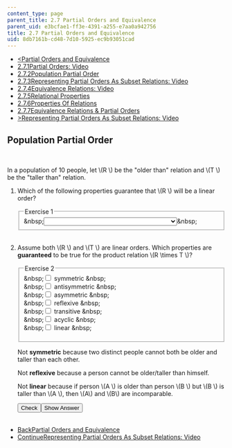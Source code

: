 ```yaml
---
content_type: page
parent_title: 2.7 Partial Orders and Equivalence
parent_uid: e3bcfae1-ff3e-4391-a255-e7aa0a942756
title: 2.7 Partial Orders and Equivalence
uid: 8db7161b-cd48-7d10-5925-ec9b93051cad
---
```

<ul class="navigation pagination"><li id="top_bck_btn"><a href='/courses/electrical-engineering-and-computer-science/6-042j-mathematics-for-computer-science-spring-2015/structures/partial-orders-and-equivalence';><<span>Partial Orders and Equivalence</span></a></li><li id="flp_btn_1" ><a href='/courses/electrical-engineering-and-computer-science/6-042j-mathematics-for-computer-science-spring-2015/structures/partial-orders-and-equivalence'>2.7.1<span>Partial Orders: Video</span></a></li><li id="flp_btn_2" class="button_selected"><a href='/courses/electrical-engineering-and-computer-science/6-042j-mathematics-for-computer-science-spring-2015/structures/partial-orders-and-equivalence/vertical-f4ebf555fc18'>2.7.2<span>Population Partial Order</span></a></li><li id="flp_btn_3" ><a href='/courses/electrical-engineering-and-computer-science/6-042j-mathematics-for-computer-science-spring-2015/structures/partial-orders-and-equivalence/vertical-a604c5db7bb5'>2.7.3<span>Representing Partial Orders As Subset Relations: Video</span></a></li><li id="flp_btn_4" ><a href='/courses/electrical-engineering-and-computer-science/6-042j-mathematics-for-computer-science-spring-2015/structures/partial-orders-and-equivalence/vertical-c6c01eb0d061'>2.7.4<span>Equivalence Relations: Video</span></a></li><li id="flp_btn_5" ><a href='/courses/electrical-engineering-and-computer-science/6-042j-mathematics-for-computer-science-spring-2015/structures/partial-orders-and-equivalence/vertical-6ea0ba8a2d05'>2.7.5<span>Relational Properties</span></a></li><li id="flp_btn_6" ><a href='/courses/electrical-engineering-and-computer-science/6-042j-mathematics-for-computer-science-spring-2015/structures/partial-orders-and-equivalence/vertical-d7f7704d23b4'>2.7.6<span>Properties Of Relations</span></a></li><li id="flp_btn_7" ><a href='/courses/electrical-engineering-and-computer-science/6-042j-mathematics-for-computer-science-spring-2015/structures/partial-orders-and-equivalence/vertical-d757201744eb'>2.7.7<span>Equivalence Relations &amp; Partial Orders</span></a></li><li id="top_continue_btn"><a href='/courses/electrical-engineering-and-computer-science/6-042j-mathematics-for-computer-science-spring-2015/structures/partial-orders-and-equivalence/vertical-a604c5db7bb5';>><span>Representing Partial Orders As Subset Relations: Video</span></a></li></ul><h2 class="subhead">Population Partial Order</h2><div class="self_assessment">
<br display_name="Population Partial Order" url_name="Population_Partial_Order_0" />
<p display_name="Population Partial Order" url_name="Population_Partial_Order_1">In a population of 10 people, let \(R \) be the "older than" relation and \(T \) be the "taller than" relation.</p>
<ol display_name="Population Partial Order" url_name="Population_Partial_Order_2">
<li>
<div id="Q1_div" class="problem_question"><p>Which of the following properties guarantee that \(R \) will be a linear order?</p><fieldset><legend class="visually-hidden">Exercise 1</legend><div class="choice"><label id="Q1_label"><span id="Q1_aria_status" tabindex="-1" class="visually-hidden">&amp;nbsp;</span><select onchange="numericTypedOrDropDownSelected(1)" id="Q1_select" class="problem_text_input"><option correct="false"></option><option correct="false">There is a unique oldest person</option><option correct="false">There are at most two people with the same age</option><option correct="true">No two people are the same age</option><option correct="false">There is an age that no one has</option><option correct="false">Some person appears twice in the list</option></select><span style="display:none;" id="Q1_ans_span" tabindex="-1">  No two people are the same age</span><span id="Q1_normal_status" class="nostatus" aria-hidden="true">&amp;nbsp;</span></label></div></fieldset></div></li>
<br />
<li>
<div id="Q2_div" class="problem_question">
<p>Assume both \(R \) and \(T \) are linear orders. Which properties are <b>guaranteed</b> to be true for the product relation \(R \times T \)?</p><fieldset><legend class="visually-hidden">Exercise 2</legend><div class="choice"><label id="Q2_input_1_label"><span id="Q2_input_1_aria_status" tabindex="-1" class="visually-hidden">&amp;nbsp;</span><input type="checkbox" id="Q2_input_1" onclick="optionSelected(2)" name="Q2_input" class="problem_radio_input" correct="false"><span class="choice">
            symmetric
          </span><span id="Q2_input_1_normal_status" class="nostatus" aria-hidden="true">&amp;nbsp;</span></label></div><div class="choice"><label id="Q2_input_2_label"><span id="Q2_input_2_aria_status" tabindex="-1" class="visually-hidden">&amp;nbsp;</span><input type="checkbox" id="Q2_input_2" onclick="optionSelected(2)" name="Q2_input" class="problem_radio_input" correct="true"><span class="choice">
            antisymmetric
          </span><span id="Q2_input_2_normal_status" class="nostatus" aria-hidden="true">&amp;nbsp;</span></label></div><div class="choice"><label id="Q2_input_3_label"><span id="Q2_input_3_aria_status" tabindex="-1" class="visually-hidden">&amp;nbsp;</span><input type="checkbox" id="Q2_input_3" onclick="optionSelected(2)" name="Q2_input" class="problem_radio_input" correct="true"><span class="choice">
            asymmetric
          </span><span id="Q2_input_3_normal_status" class="nostatus" aria-hidden="true">&amp;nbsp;</span></label></div><div class="choice"><label id="Q2_input_4_label"><span id="Q2_input_4_aria_status" tabindex="-1" class="visually-hidden">&amp;nbsp;</span><input type="checkbox" id="Q2_input_4" onclick="optionSelected(2)" name="Q2_input" class="problem_radio_input" correct="false"><span class="choice">
            reflexive
          </span><span id="Q2_input_4_normal_status" class="nostatus" aria-hidden="true">&amp;nbsp;</span></label></div><div class="choice"><label id="Q2_input_5_label"><span id="Q2_input_5_aria_status" tabindex="-1" class="visually-hidden">&amp;nbsp;</span><input type="checkbox" id="Q2_input_5" onclick="optionSelected(2)" name="Q2_input" class="problem_radio_input" correct="true"><span class="choice">
            transitive
          </span><span id="Q2_input_5_normal_status" class="nostatus" aria-hidden="true">&amp;nbsp;</span></label></div><div class="choice"><label id="Q2_input_6_label"><span id="Q2_input_6_aria_status" tabindex="-1" class="visually-hidden">&amp;nbsp;</span><input type="checkbox" id="Q2_input_6" onclick="optionSelected(2)" name="Q2_input" class="problem_radio_input" correct="true"><span class="choice">
            acyclic
          </span><span id="Q2_input_6_normal_status" class="nostatus" aria-hidden="true">&amp;nbsp;</span></label></div><div class="choice"><label id="Q2_input_7_label"><span id="Q2_input_7_aria_status" tabindex="-1" class="visually-hidden">&amp;nbsp;</span><input type="checkbox" id="Q2_input_7" onclick="optionSelected(2)" name="Q2_input" class="problem_radio_input" correct="false"><span class="choice">
            linear
          </span><span id="Q2_input_7_normal_status" class="nostatus" aria-hidden="true">&amp;nbsp;</span></label></div><p id="Q2_status_combined" tabindex="-1" class="nostatus"></p></fieldset></div><div id="S1_div" class="problem_solution" tabindex="-1">
<p>Not <b>symmetric</b> because two distinct people cannot both be older and taller than each other.
        </p>
<p>
          Not <b>reflexive</b>
  because a person cannot be older/taller than himself.
        </p>
<p>
          Not <b>linear</b> because if person \(A \) is older than person \(B \) but \(B \) is taller than \(A \),
  then \(A\) and \(B\) are incomparable.
        </p>
</div><div class="action"><button id="Q1_button" onclick="checkAnswer({1: 'optionresponse', 2: 'choiceresponse'})" class="problem_mo_button">Check</button><button id="Q1_button_show" onclick="showHideSolution({1: 'optionresponse', 2: 'choiceresponse'}, 1, [1])" class="problem_mo_button">Show Answer</button></div></li>
<br />
</ol>
</div><ul class="navigation progress"><li id="bck_btn"><a href='/courses/electrical-engineering-and-computer-science/6-042j-mathematics-for-computer-science-spring-2015/structures/partial-orders-and-equivalence';>Back<span>Partial Orders and Equivalence</span></a></li><li id="continue_btn"><a href='/courses/electrical-engineering-and-computer-science/6-042j-mathematics-for-computer-science-spring-2015/structures/partial-orders-and-equivalence/vertical-a604c5db7bb5';>Continue<span>Representing Partial Orders As Subset Relations: Video</span></a></li></ul>
